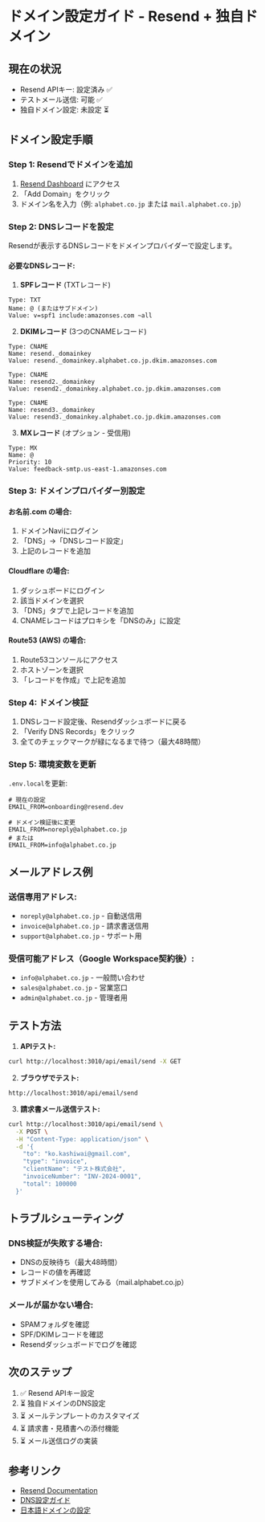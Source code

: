 # ドメイン設定ガイド - Resend + 独自ドメイン

## 現在の状況
- Resend APIキー: 設定済み ✅
- テストメール送信: 可能 ✅
- 独自ドメイン設定: 未設定 ⏳

## ドメイン設定手順

### Step 1: Resendでドメインを追加

1. [Resend Dashboard](https://resend.com/domains) にアクセス
2. 「Add Domain」をクリック
3. ドメイン名を入力（例: `alphabet.co.jp` または `mail.alphabet.co.jp`）

### Step 2: DNSレコードを設定

Resendが表示するDNSレコードをドメインプロバイダーで設定します。

#### 必要なDNSレコード:

1. **SPFレコード** (TXTレコード)
```
Type: TXT
Name: @ (またはサブドメイン)
Value: v=spf1 include:amazonses.com ~all
```

2. **DKIMレコード** (3つのCNAMEレコード)
```
Type: CNAME
Name: resend._domainkey
Value: resend._domainkey.alphabet.co.jp.dkim.amazonses.com

Type: CNAME  
Name: resend2._domainkey
Value: resend2._domainkey.alphabet.co.jp.dkim.amazonses.com

Type: CNAME
Name: resend3._domainkey
Value: resend3._domainkey.alphabet.co.jp.dkim.amazonses.com
```

3. **MXレコード** (オプション - 受信用)
```
Type: MX
Name: @
Priority: 10
Value: feedback-smtp.us-east-1.amazonses.com
```

### Step 3: ドメインプロバイダー別設定

#### お名前.com の場合:
1. ドメインNaviにログイン
2. 「DNS」→「DNSレコード設定」
3. 上記のレコードを追加

#### Cloudflare の場合:
1. ダッシュボードにログイン
2. 該当ドメインを選択
3. 「DNS」タブで上記レコードを追加
4. CNAMEレコードはプロキシを「DNSのみ」に設定

#### Route53 (AWS) の場合:
1. Route53コンソールにアクセス
2. ホストゾーンを選択
3. 「レコードを作成」で上記を追加

### Step 4: ドメイン検証

1. DNSレコード設定後、Resendダッシュボードに戻る
2. 「Verify DNS Records」をクリック
3. 全てのチェックマークが緑になるまで待つ（最大48時間）

### Step 5: 環境変数を更新

`.env.local`を更新:
```env
# 現在の設定
EMAIL_FROM=onboarding@resend.dev

# ドメイン検証後に変更
EMAIL_FROM=noreply@alphabet.co.jp
# または
EMAIL_FROM=info@alphabet.co.jp
```

## メールアドレス例

### 送信専用アドレス:
- `noreply@alphabet.co.jp` - 自動送信用
- `invoice@alphabet.co.jp` - 請求書送信用
- `support@alphabet.co.jp` - サポート用

### 受信可能アドレス（Google Workspace契約後）:
- `info@alphabet.co.jp` - 一般問い合わせ
- `sales@alphabet.co.jp` - 営業窓口
- `admin@alphabet.co.jp` - 管理者用

## テスト方法

1. **APIテスト:**
```bash
curl http://localhost:3010/api/email/send -X GET
```

2. **ブラウザでテスト:**
```
http://localhost:3010/api/email/send
```

3. **請求書メール送信テスト:**
```bash
curl http://localhost:3010/api/email/send \
  -X POST \
  -H "Content-Type: application/json" \
  -d '{
    "to": "ko.kashiwai@gmail.com",
    "type": "invoice",
    "clientName": "テスト株式会社",
    "invoiceNumber": "INV-2024-0001",
    "total": 100000
  }'
```

## トラブルシューティング

### DNS検証が失敗する場合:
- DNSの反映待ち（最大48時間）
- レコードの値を再確認
- サブドメインを使用してみる（mail.alphabet.co.jp）

### メールが届かない場合:
- SPAMフォルダを確認
- SPF/DKIMレコードを確認
- Resendダッシュボードでログを確認

## 次のステップ

1. ✅ Resend APIキー設定
2. ⏳ 独自ドメインのDNS設定
3. ⏳ メールテンプレートのカスタマイズ
4. ⏳ 請求書・見積書への添付機能
5. ⏳ メール送信ログの実装

## 参考リンク

- [Resend Documentation](https://resend.com/docs)
- [DNS設定ガイド](https://resend.com/docs/dashboard/domains/introduction)
- [日本語ドメインの設定](https://resend.com/docs/dashboard/domains/cloudflare)